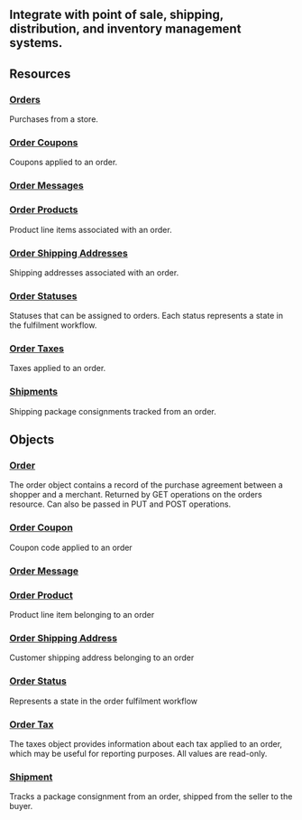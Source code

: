 ## Integrate with point of sale, shipping, distribution, and inventory management systems.


## Resources

### [Orders](/api/stores/v2/orders)

Purchases from a store.

### [Order Coupons](/api/stores/v2/orders/coupons)

Coupons applied to an order.

### [Order Messages](/api/stores/v2/orders/messages)

### [Order Products](/api/stores/v2/orders/products)

Product line items associated with an order.

### [Order Shipping Addresses](/api/stores/v2/orders/shipping_addresses)

Shipping addresses associated with an order.

### [Order Statuses](/api/stores/v2/order_statuses)

Statuses that can be assigned to orders. Each status represents a state in the fulfilment workflow.

### [Order Taxes](/api/stores/v2/orders/taxes)

Taxes applied to an order.

### [Shipments](/api/stores/v2/orders/shipments)

Shipping package consignments tracked from an order.

</div>


## Objects

### [Order](/api/objects/v2/order)

The order object contains a record of the purchase agreement between a shopper and a merchant. Returned by GET operations on the orders resource. Can also be passed in PUT and POST operations.

### [Order Coupon](/api/objects/v2/order_coupon)

Coupon code applied to an order

### [Order Message](/api/objects/v2/order_message)

### [Order Product](/api/objects/v2/order_product)

Product line item belonging to an order

### [Order Shipping Address](/api/objects/v2/order_shipping_address)

Customer shipping address belonging to an order

### [Order Status](/api/objects/v2/order_status)

Represents a state in the order fulfilment workflow

### [Order Tax](/api/objects/v2/order_tax)

The taxes object provides information about each tax applied to an order, which may be useful for reporting purposes. All values are read-only.

### [Shipment](/api/objects/v2/shipment)

Tracks a package consignment from an order, shipped from the seller to the buyer.

</div>

</div>

